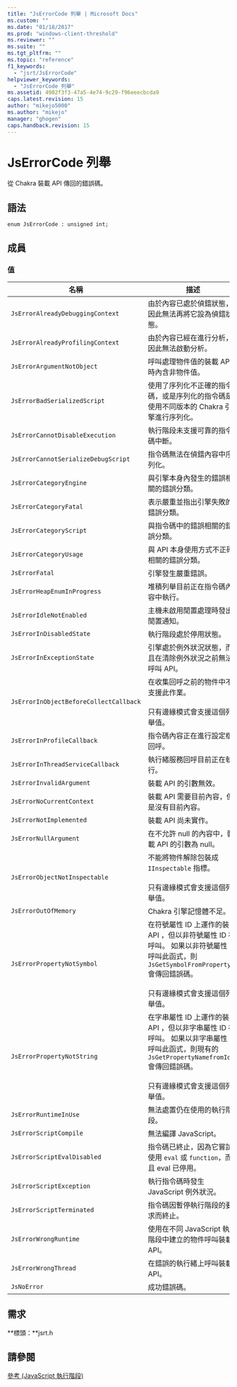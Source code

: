 ```yaml
---
title: "JsErrorCode 列舉 | Microsoft Docs"
ms.custom: ""
ms.date: "01/18/2017"
ms.prod: "windows-client-threshold"
ms.reviewer: ""
ms.suite: ""
ms.tgt_pltfrm: ""
ms.topic: "reference"
f1_keywords: 
  - "jsrt/JsErrorCode"
helpviewer_keywords: 
  - "JsErrorCode 列舉"
ms.assetid: 4902f3f3-47a5-4e74-9c29-f96eeecbcda9
caps.latest.revision: 15
author: "mikejo5000"
ms.author: "mikejo"
manager: "ghogen"
caps.handback.revision: 15
---
```

# JsErrorCode 列舉
從 Chakra 裝載 API 傳回的錯誤碼。  
  
## 語法  
  
```  
enum JsErrorCode : unsigned int;  
```  
  
## 成員  
  
### 值  
  
|名稱|描述|  
|--------|--------|  
|`JsErrorAlreadyDebuggingContext`|由於內容已處於偵錯狀態，因此無法再將它設為偵錯狀態。|  
|`JsErrorAlreadyProfilingContext`|由於內容已經在進行分析，因此無法啟動分析。|  
|`JsErrorArgumentNotObject`|呼叫處理物件值的裝載 API 時內含非物件值。|  
|`JsErrorBadSerializedScript`|使用了序列化不正確的指令碼，或是序列化的指令碼是使用不同版本的 Chakra 引擎進行序列化。|  
|`JsErrorCannotDisableExecution`|執行階段未支援可靠的指令碼中斷。|  
|`JsErrorCannotSerializeDebugScript`|指令碼無法在偵錯內容中序列化。|  
|`JsErrorCategoryEngine`|與引擎本身內發生的錯誤相關的錯誤分類。|  
|`JsErrorCategoryFatal`|表示嚴重並指出引擎失敗的錯誤分類。|  
|`JsErrorCategoryScript`|與指令碼中的錯誤相關的錯誤分類。|  
|`JsErrorCategoryUsage`|與 API 本身使用方式不正確相關的錯誤分類。|  
|`JsErrorFatal`|引擎發生嚴重錯誤。|  
|`JsErrorHeapEnumInProgress`|堆積列舉目前正在指令碼內容中執行。|  
|`JsErrorIdleNotEnabled`|主機未啟用閒置處理時發出閒置通知。|  
|`JsErrorInDisabledState`|執行階段處於停用狀態。|  
|`JsErrorInExceptionState`|引擎處於例外狀況狀態，而且在清除例外狀況之前無法呼叫 API。|  
|`JsErrorInObjectBeforeCollectCallback`|在收集回呼之前的物件中不支援此作業。<br /><br /> 只有邊緣模式會支援這個列舉值。|  
|`JsErrorInProfileCallback`|指令碼內容正在進行設定檔回呼。|  
|`JsErrorInThreadServiceCallback`|執行緒服務回呼目前正在執行。|  
|`JsErrorInvalidArgument`|裝載 API 的引數無效。|  
|`JsErrorNoCurrentContext`|裝載 API 需要目前內容，但是沒有目前內容。|  
|`JsErrorNotImplemented`|裝載 API 尚未實作。|  
|`JsErrorNullArgument`|在不允許 null 的內容中，裝載 API 的引數為 null。|  
|`JsErrorObjectNotInspectable`|不能將物件解除包裝成 `IInspectable` 指標。<br /><br /> 只有邊緣模式會支援這個列舉值。|  
|`JsErrorOutOfMemory`|Chakra 引擎記憶體不足。|  
|`JsErrorPropertyNotSymbol`|在符號屬性 ID 上運作的裝載 API ，但以非符號屬性 ID 被呼叫。 如果以非符號屬性 ID 呼叫此函式，則 `JsGetSymbolFromPropertyId` 會傳回錯誤碼。<br /><br /> 只有邊緣模式會支援這個列舉值。|  
|`JsErrorPropertyNotString`|在字串屬性 ID 上運作的裝載 API ，但以非字串屬性 ID 被呼叫。 如果以非字串屬性 ID 呼叫此函式，則現有的 `JsGetPropertyNamefromId` 會傳回錯誤碼。<br /><br /> 只有邊緣模式會支援這個列舉值。|  
|`JsErrorRuntimeInUse`|無法處置仍在使用的執行階段。|  
|`JsErrorScriptCompile`|無法編譯 JavaScript。|  
|`JsErrorScriptEvalDisabled`|指令碼已終止，因為它嘗試使用 `eval` 或 `function`，而且 eval 已停用。|  
|`JsErrorScriptException`|執行指令碼時發生 JavaScript 例外狀況。|  
|`JsErrorScriptTerminated`|指令碼因暫停執行階段的要求而終止。|  
|`JsErrorWrongRuntime`|使用在不同 JavaScript 執行階段中建立的物件呼叫裝載 API。|  
|`JsErrorWrongThread`|在錯誤的執行緒上呼叫裝載 API。|  
|`JsNoError`|成功錯誤碼。|  
  
## 需求  
 **標頭：**jsrt.h  
  
## 請參閱  
 [參考 \(JavaScript 執行階段\)](../chakra-hosting/reference-javascript-runtime.md)